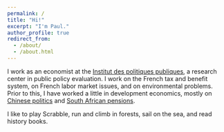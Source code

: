 ```yaml
---
permalink: /
title: "Hi!"
excerpt: "I'm Paul."
author_profile: true
redirect_from: 
  - /about/
  - /about.html
---
```


I work as an economist at the [Institut des politiques publiques](https://www.ipp.eu/), a research center in public policy evaluation. I work on the French tax and benefit system, on French labor market issues, and on environmental problems. Prior to this, I have worked a little in development economics, mostly on [Chinese politics]() and [South African pensions]().

I like to play Scrabble, run and climb in forests, sail on the sea, and read history books.